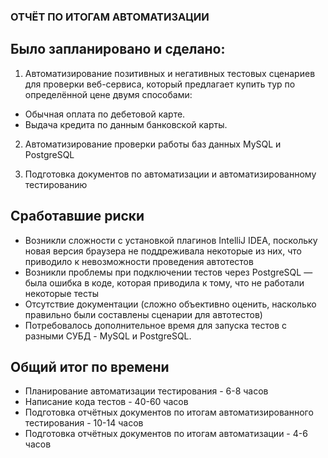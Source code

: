 ### ОТЧЁТ ПО ИТОГАМ АВТОМАТИЗАЦИИ

## Было запланировано и сделано:

1. Автоматизирование позитивных и негативных тестовых сценариев для проверки веб-сервиса, который предлагает купить тур по определённой цене двумя способами:

* Обычная оплата по дебетовой карте.
* Выдача кредита по данным банковской карты.

2. Автоматизирование проверки работы баз данных MySQL и PostgreSQL


3. Подготовка документов по автоматизации и автоматизированному тестированию


## Сработавшие риски
* Возникли сложности с установкой плагинов IntelliJ IDEA, поскольку новая версия браузера не поддреживала некоторые из них, что приводило к невозможности проведения автотестов
* Возникли проблемы при подключении тестов через PostgreSQL — была ошибка в коде, которая приводила к тому, что не работали некоторые тесты
* Отсутствие документации (сложно объективно оценить, насколько правильно были составлены сценарии для автотестов)
* Потребовалось дополнительное время для запуска тестов с разными СУБД - MySQL и PostgreSQL.

## Общий итог по времени

* Планирование автоматизации тестирования - 6-8 часов 
* Написание кода тестов - 40-60 часов
* Подготовка отчётных документов по итогам автоматизированного тестирования - 10-14 часов
* Подготовка отчётных документов по итогам автоматизации - 4-6 часов